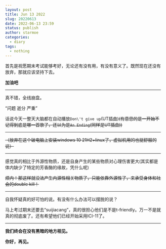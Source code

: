 ```yaml
---
layout: post
title: Jun 13 2022
slug: 20220613
date: 2022-06-13 23:59
status: publish
author: starmoe
categories: 
  - diary
tags:
  - nothing
---
```

首先是祝愿期末考试能够考好，无论还有没有用，有没有意义了。既然现在还没有放弃，那就应该坚持下去。

**加油吧**

---

真不错，全线崩盘。

“问题 逝分 严重”

话说今天一整天大脑都在自动播放`Don\'t give up`(UT插曲)~~(有意思的是一开始不记得到底是哪一首歌了，还以为是`An Ending`(同样是UT插曲))~~

---

~~（放弃在这个破电脑上安装windows 10 21H2+linux了，虚拟机用的也挺舒服的说）~~

---

感觉真的相比于外源性物质，还是自身产生的某些物质对心理伤害更大(其实都是体内缺少了特定的芳香酶的缘故，凭什么呢)

~~烦内！那这样就没法产生内源性相关物质了，只能依靠外源性了，来承受身体和社会的double kill！~~

---

自我怀疑真的好可怕的说。有没有什么办法可以摆脱的说？

马上考过期末还要去“suijiacang”，真的很担心他们是不是t-friendly。万一不是就真的彻底废了。还有希望他们已经开始采用ICI-11了。

---

**我们终会在没有黑暗的地方相见。**

**你好，再见。**

